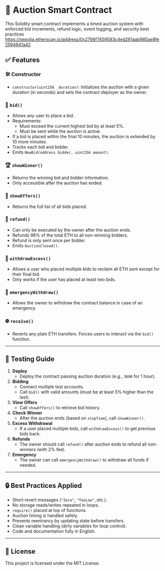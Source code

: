 # 🧾 Auction Smart Contract

This Solidity smart contract implements a timed auction system with enforced bid increments, refund logic, event logging, and security best practices
https://sepolia.etherscan.io/address/0x2766f7459583c4ed261aab985ae8fe2594841a42

## ✅ Features

### 🛠 Constructor

- `constructor(uint256 _duration)`: Initializes the auction with a given duration (in seconds) and sets the contract deployer as the owner.

### 💸 `bid()`

- Allows any user to place a bid.
- Requirements:
  - Must exceed the current highest bid by at least 5%.
  - Must be sent while the auction is active.
- If a bid is placed within the final 10 minutes, the auction is extended by 10 more minutes.
- Tracks each bid and bidder.
- Emits `NewBid(address bidder, uint256 amount)`.

### 🏆 `showWinner()`

- Returns the winning bid and bidder information.
- Only accessible after the auction has ended.

### 📜 `showOffers()`

- Returns the full list of all bids placed.

### 🔁 `refund()`

- Can only be executed by the owner after the auction ends.
- Refunds 98% of the total ETH to all non-winning bidders.
- Refund is only sent once per bidder.
- Emits `AuctionClosed()`.

### 🧮 `withdrawExcess()`

- Allows a user who placed multiple bids to reclaim all ETH sent except for their final bid.
- Only works if the user has placed at least two bids.

### 🚨 `emergencyWithdraw()`

- Allows the owner to withdraw the contract balance in case of an emergency.

### ⛔ `receive()`

- Reverts any plain ETH transfers. Forces users to interact via the `bid()` function.

---

## 🧪 Testing Guide

1. **Deploy**
   - Deploy the contract passing auction duration (e.g., `3600` for 1 hour).
2. **Bidding**
   - Connect multiple test accounts.
   - Call `bid()` with valid amounts (must be at least 5% higher than the last).
3. **View Offers**
   - Call `showOffers()` to retrieve bid history.
4. **Check Winner**
   - After the auction ends (based on `stopTime`), call `showWinner()`.
5. **Excess Withdrawal**
   - If a user placed multiple bids, call `withdrawExcess()` to get previous bids back.
6. **Refunds**
   - The owner should call `refund()` after auction ends to refund all non-winners (with 2% fee).
7. **Emergency**
   - The owner can call `emergencyWithdraw()` to withdraw all funds if needed.

---

## 🔒 Best Practices Applied

- Short revert messages (`"Zero"`, `"TooLow"`, etc.).
- No storage reads/writes repeated in loops.
- `require()` placed at top of functions.
- Auction timing is handled safely.
- Prevents reentrancy by updating state before transfers.
- Clean variable handling (dirty variables for loop control).
- Code and documentation fully in English.

---

## 📜 License

This project is licensed under the MIT License.
